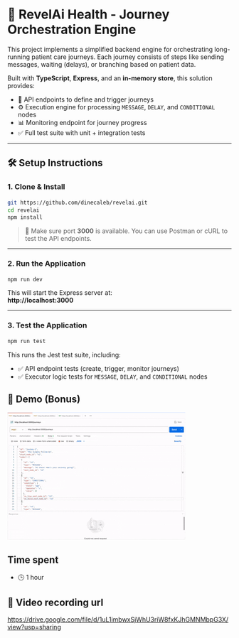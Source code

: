 # 🧠 RevelAi Health - Journey Orchestration Engine

This project implements a simplified backend engine for orchestrating long-running patient care journeys. Each journey consists of steps like sending messages, waiting (delays), or branching based on patient data.

Built with **TypeScript**, **Express**, and an **in-memory store**, this solution provides:

- 🚀 API endpoints to define and trigger journeys
- ⚙️ Execution engine for processing `MESSAGE`, `DELAY`, and `CONDITIONAL` nodes
- 📊 Monitoring endpoint for journey progress
- ✅ Full test suite with unit + integration tests

---

## 🛠️ Setup Instructions

### 1. Clone & Install

```bash
git https://github.com/dinecaleb/revelai.git
cd revelai
npm install
```

> 📌 Make sure port **3000** is available. You can use Postman or cURL to test the API endpoints.

---

### 2. Run the Application

```bash
npm run dev
```

This will start the Express server at:  
**http://localhost:3000**

---

### 3. Test the Application

```bash
npm run test
```

This runs the Jest test suite, including:

- ✅ API endpoint tests (create, trigger, monitor journeys)
- ✅ Executor logic tests for `MESSAGE`, `DELAY`, and `CONDITIONAL` nodes

## 🎥 Demo (Bonus)

![Journey Demo](./assets/demo.gif)

## Time spent

- 🕒 1 hour

## 🎥 Video recording url

https://drive.google.com/file/d/1uL1imbwxSjWhU3riW8fxKJhGMNMbpG3X/view?usp=sharing
